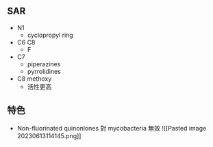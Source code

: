 ## SAR
- N1
	- cyclopropyl ring
- C6 C8
	- F
- C7 
	- piperazines
	- pyrrolidines
- C8 methoxy
	- 活性更高
## 特色
- Non-fluorinated quinonlones 對 mycobacteria 無效
![[Pasted image 20230613114145.png]]